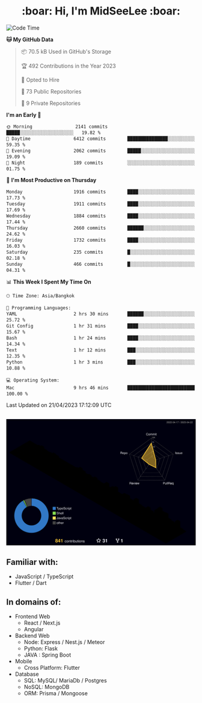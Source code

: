 <h1 align="center"> :boar: Hi, I'm MidSeeLee :boar:</h1>
 
<!--START_SECTION:waka-->
![Code Time](http://img.shields.io/badge/Code%20Time-548%20hrs%2048%20mins-blue)

**🐱 My GitHub Data** 

> 📦 70.5 kB Used in GitHub's Storage 
 > 
> 🏆 492 Contributions in the Year 2023
 > 
> 💼 Opted to Hire
 > 
> 📜 73 Public Repositories 
 > 
> 🔑 9 Private Repositories 
 > 
**I'm an Early 🐤** 

```text
🌞 Morning                2141 commits        █████░░░░░░░░░░░░░░░░░░░░   19.82 % 
🌆 Daytime                6412 commits        ███████████████░░░░░░░░░░   59.35 % 
🌃 Evening                2062 commits        █████░░░░░░░░░░░░░░░░░░░░   19.09 % 
🌙 Night                  189 commits         ░░░░░░░░░░░░░░░░░░░░░░░░░   01.75 % 
```
📅 **I'm Most Productive on Thursday** 

```text
Monday                   1916 commits        ████░░░░░░░░░░░░░░░░░░░░░   17.73 % 
Tuesday                  1911 commits        ████░░░░░░░░░░░░░░░░░░░░░   17.69 % 
Wednesday                1884 commits        ████░░░░░░░░░░░░░░░░░░░░░   17.44 % 
Thursday                 2660 commits        ██████░░░░░░░░░░░░░░░░░░░   24.62 % 
Friday                   1732 commits        ████░░░░░░░░░░░░░░░░░░░░░   16.03 % 
Saturday                 235 commits         █░░░░░░░░░░░░░░░░░░░░░░░░   02.18 % 
Sunday                   466 commits         █░░░░░░░░░░░░░░░░░░░░░░░░   04.31 % 
```


📊 **This Week I Spent My Time On** 

```text
🕑︎ Time Zone: Asia/Bangkok

💬 Programming Languages: 
YAML                     2 hrs 30 mins       ██████░░░░░░░░░░░░░░░░░░░   25.72 % 
Git Config               1 hr 31 mins        ████░░░░░░░░░░░░░░░░░░░░░   15.67 % 
Bash                     1 hr 24 mins        ████░░░░░░░░░░░░░░░░░░░░░   14.34 % 
Text                     1 hr 12 mins        ███░░░░░░░░░░░░░░░░░░░░░░   12.35 % 
Python                   1 hr 3 mins         ███░░░░░░░░░░░░░░░░░░░░░░   10.88 % 

💻 Operating System: 
Mac                      9 hrs 46 mins       █████████████████████████   100.00 % 
```


 Last Updated on 21/04/2023 17:12:09 UTC
<!--END_SECTION:waka-->

##

![](./profile-3d-contrib/profile-night-rainbow.svg)

## Familiar with:
- JavaScript / TypeScript
- Flutter / Dart

## In domains of:
- Frontend Web
  - React / Next.js
  - Angular
- Backend Web
  - Node: Express / Nest.js / Meteor
  - Python: Flask
  - JAVA : Spring Boot
- Mobile
  - Cross Platform: Flutter
- Database
  - SQL: MySQL/ MariaDb / Postgres
  - NoSQL: MongoDB
  - ORM: Prisma / Mongoose
